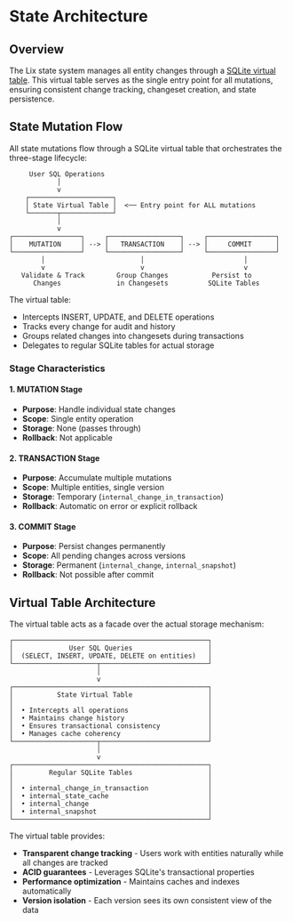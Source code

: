 # State Architecture

## Overview

The Lix state system manages all entity changes through a [SQLite virtual table](https://www.sqlite.org/vtab.html). This virtual table serves as the single entry point for all mutations, ensuring consistent change tracking, changeset creation, and state persistence.

## State Mutation Flow

All state mutations flow through a SQLite virtual table that orchestrates the three-stage lifecycle:

```
     User SQL Operations
            │
            v
    ┌─────────────────────┐
    │ State Virtual Table │  <── Entry point for ALL mutations
    └───────┬─────────────┘
            │
            v
┌─────────────────┐     ┌──────────────────┐     ┌─────────────────┐
│    MUTATION     │ --> │   TRANSACTION    │ --> │     COMMIT      │
└─────────────────┘     └──────────────────┘     └─────────────────┘
        │                        │                         │
        v                        v                         v
   Validate & Track        Group Changes           Persist to
      Changes              in Changesets          SQLite Tables
```

The virtual table:

- Intercepts INSERT, UPDATE, and DELETE operations
- Tracks every change for audit and history
- Groups related changes into changesets during transactions
- Delegates to regular SQLite tables for actual storage

### Stage Characteristics

#### 1. MUTATION Stage

- **Purpose**: Handle individual state changes
- **Scope**: Single entity operation
- **Storage**: None (passes through)
- **Rollback**: Not applicable

#### 2. TRANSACTION Stage

- **Purpose**: Accumulate multiple mutations
- **Scope**: Multiple entities, single version
- **Storage**: Temporary (`internal_change_in_transaction`)
- **Rollback**: Automatic on error or explicit rollback

#### 3. COMMIT Stage

- **Purpose**: Persist changes permanently
- **Scope**: All pending changes across versions
- **Storage**: Permanent (`internal_change`, `internal_snapshot`)
- **Rollback**: Not possible after commit

## Virtual Table Architecture

The virtual table acts as a facade over the actual storage mechanism:

```
┌─────────────────────────────────────────────────┐
│              User SQL Queries                   │
│  (SELECT, INSERT, UPDATE, DELETE on entities)   │
└─────────────────────┬───────────────────────────┘
                      │
                      v
┌─────────────────────────────────────────────────┐
│           State Virtual Table                   │
│                                                 │
│  • Intercepts all operations                    │
│  • Maintains change history                     │
│  • Ensures transactional consistency            │
│  • Manages cache coherency                      │
└─────────────────────┬───────────────────────────┘
                      │
                      v
┌─────────────────────────────────────────────────┐
│         Regular SQLite Tables                   │
│                                                 │
│  • internal_change_in_transaction               │
│  • internal_state_cache                         │
│  • internal_change                              │
│  • internal_snapshot                            │
└─────────────────────────────────────────────────┘
```

The virtual table provides:

- **Transparent change tracking** - Users work with entities naturally while all changes are tracked
- **ACID guarantees** - Leverages SQLite's transactional properties
- **Performance optimization** - Maintains caches and indexes automatically
- **Version isolation** - Each version sees its own consistent view of the data
